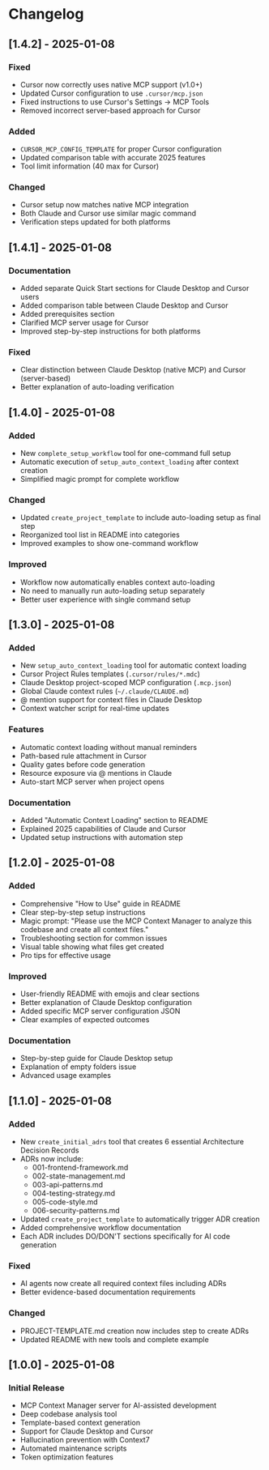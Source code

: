 # Changelog

## [1.4.2] - 2025-01-08

### Fixed
- Cursor now correctly uses native MCP support (v1.0+)
- Updated Cursor configuration to use `.cursor/mcp.json`
- Fixed instructions to use Cursor's Settings → MCP Tools
- Removed incorrect server-based approach for Cursor

### Added
- `CURSOR_MCP_CONFIG_TEMPLATE` for proper Cursor configuration
- Updated comparison table with accurate 2025 features
- Tool limit information (40 max for Cursor)

### Changed
- Cursor setup now matches native MCP integration
- Both Claude and Cursor use similar magic command
- Verification steps updated for both platforms

## [1.4.1] - 2025-01-08

### Documentation
- Added separate Quick Start sections for Claude Desktop and Cursor users
- Added comparison table between Claude Desktop and Cursor
- Added prerequisites section
- Clarified MCP server usage for Cursor
- Improved step-by-step instructions for both platforms

### Fixed
- Clear distinction between Claude Desktop (native MCP) and Cursor (server-based)
- Better explanation of auto-loading verification

## [1.4.0] - 2025-01-08

### Added
- New `complete_setup_workflow` tool for one-command full setup
- Automatic execution of `setup_auto_context_loading` after context creation
- Simplified magic prompt for complete workflow

### Changed
- Updated `create_project_template` to include auto-loading setup as final step
- Reorganized tool list in README into categories
- Improved examples to show one-command workflow

### Improved
- Workflow now automatically enables context auto-loading
- No need to manually run auto-loading setup separately
- Better user experience with single command setup

## [1.3.0] - 2025-01-08

### Added
- New `setup_auto_context_loading` tool for automatic context loading
- Cursor Project Rules templates (`.cursor/rules/*.mdc`)
- Claude Desktop project-scoped MCP configuration (`.mcp.json`)
- Global Claude context rules (`~/.claude/CLAUDE.md`)
- @ mention support for context files in Claude Desktop
- Context watcher script for real-time updates

### Features
- Automatic context loading without manual reminders
- Path-based rule attachment in Cursor
- Quality gates before code generation
- Resource exposure via @ mentions in Claude
- Auto-start MCP server when project opens

### Documentation
- Added "Automatic Context Loading" section to README
- Explained 2025 capabilities of Claude and Cursor
- Updated setup instructions with automation step

## [1.2.0] - 2025-01-08

### Added
- Comprehensive "How to Use" guide in README
- Clear step-by-step setup instructions
- Magic prompt: "Please use the MCP Context Manager to analyze this codebase and create all context files."
- Troubleshooting section for common issues
- Visual table showing what files get created
- Pro tips for effective usage

### Improved
- User-friendly README with emojis and clear sections
- Better explanation of Claude Desktop configuration
- Added specific MCP server configuration JSON
- Clear examples of expected outcomes

### Documentation
- Step-by-step guide for Claude Desktop setup
- Explanation of empty folders issue
- Advanced usage examples

## [1.1.0] - 2025-01-08

### Added
- New `create_initial_adrs` tool that creates 6 essential Architecture Decision Records
- ADRs now include:
  - 001-frontend-framework.md
  - 002-state-management.md
  - 003-api-patterns.md
  - 004-testing-strategy.md
  - 005-code-style.md
  - 006-security-patterns.md
- Updated `create_project_template` to automatically trigger ADR creation
- Added comprehensive workflow documentation
- Each ADR includes DO/DON'T sections specifically for AI code generation

### Fixed
- AI agents now create all required context files including ADRs
- Better evidence-based documentation requirements

### Changed
- PROJECT-TEMPLATE.md creation now includes step to create ADRs
- Updated README with new tools and complete example

## [1.0.0] - 2025-01-08

### Initial Release
- MCP Context Manager server for AI-assisted development
- Deep codebase analysis tool
- Template-based context generation
- Support for Claude Desktop and Cursor
- Hallucination prevention with Context7
- Automated maintenance scripts
- Token optimization features
